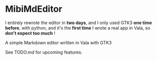 # MibiMdEditor

I entirely rewrote the editor in **two days**, and I only used GTK3 **one time before**, with python, and it's the **first time** I wrote a real app in Vala, so **don't expect too much** !

A simple Markdown editor written in Vala with GTK3

See TODO.md for upcoming features.

